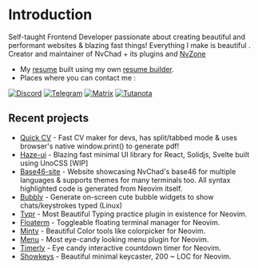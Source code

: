 # Introduction 

Self-taught Frontend Developer passionate about creating beautiful and performant websites & blazing fast things! 
Everything I make is beautiful 
. Creator and maintainer of NvChad + its plugins and [NvZone](https://github.com/nvzone)

- My [resume](https://github.com/user-attachments/files/22318294/resume.pdf) built using my own [resume builder](https://github.com/siduck/quickcv).
- Places where you can contact me : 

[![Discord](https://img.shields.io/badge/Discord-%235865F2.svg?style=for-the-badge&logo=discord&logoColor=white)](https://discord.com/users/600704648038580235)
[![Telegram](https://img.shields.io/badge/Telegram-2CA5E0?style=for-the-badge&logo=telegram&logoColor=white)](https://t.me/siduck_og)
[![Matrix](https://img.shields.io/badge/matrix-0A976F?style=for-the-badge&logo=Matrix&logoColor=white)](https://matrix.to/#/@siduck:matrix.org)
[![Tutanota](https://img.shields.io/badge/Tutanota-840010?style=for-the-badge&logo=Tutanota&logoColor=white)](mailto:siduck@tutanota.com)

## Recent projects 
- [Quick CV](https://github.com/siduck/quickcv) - Fast CV maker for devs, has split/tabbed mode & uses browser's native window.print() to generate pdf!
- [Haze-ui](https://github.com/hazeui/haze-ui) - Blazing fast minimal UI library for React, Solidjs, Svelte built using UnoCSS [WIP]
- [Base46-site](https://github.com/siduck/base46-site) - Website showcasing NvChad's base46 for multiple languages & supports themes for many terminals too. All syntax highlighted code is generated from Neovim itself.
- [Bubbly](https://github.com/siduck/bubbly) - Generate on-screen cute bubble widgets to show chats/keystrokes typed (Linux)
- [Typr](https://github.com/nvchad/typr) - Most Beautiful Typing practice plugin in existence for Neovim.
- [Floaterm](https://github.com/nvzone/floaterm) - Toggleable floating terminal manager for Neovim.
- [Minty](https://github.com/nvchad/minty) - Beautiful Color tools like colorpicker for Neovim.
- [Menu](https://github.com/nvchad/menu) - Most eye-candy looking menu plugin for Neovim.
- [Timerly](https://github.com/NvChad/timerly) - Eye candy interactive countdown timer for Neovim.
- [Showkeys](https://github.com/NvChad/showkeys) - Beautiful minimal keycaster, 200 ~ LOC for Neovim.
